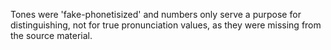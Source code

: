 Tones were 'fake-phonetisized' and numbers only serve a purpose for distinguishing, not for true
pronunciation values, as they were missing from the source material.
